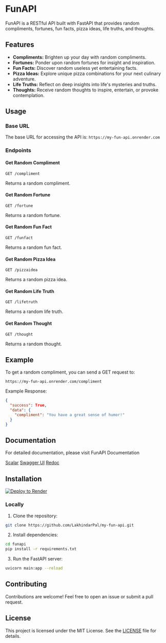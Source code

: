 # FunAPI

FunAPI is a RESTful API built with FastAPI that provides random compliments, fortunes, fun facts, pizza ideas, life truths, and thoughts.

## Features

- **Compliments:** Brighten up your day with random compliments.
- **Fortunes:** Ponder upon random fortunes for insight and inspiration.
- **Fun Facts:** Discover random useless yet entertaining facts.
- **Pizza Ideas:** Explore unique pizza combinations for your next culinary adventure.
- **Life Truths:** Reflect on deep insights into life's mysteries and truths.
- **Thoughts:** Receive random thoughts to inspire, entertain, or provoke contemplation.

## Usage

### Base URL

The base URL for accessing the API is: `https://my-fun-api.onrender.com`

### Endpoints

#### Get Random Compliment

```http
GET /compliment
```

Returns a random compliment.

#### Get Random Fortune

```http
GET /fortune
```

Returns a random fortune.

#### Get Random Fun Fact

```http
GET /funfact
```

Returns a random fun fact.

#### Get Random Pizza Idea

```http
GET /pizzaidea
```

Returns a random pizza idea.

#### Get Random Life Truth

```http
GET /lifetruth
```

Returns a random life truth.

#### Get Random Thought

```http
GET /thought
```

Returns a random thought.

## Example

To get a random compliment, you can send a GET request to:

```http
https://my-fun-api.onrender.com/compliment
```

Example Response:

```json
{
  "success": True,
  "data": {
    "compliment": "You have a great sense of humor!"
  }
}
```

## Documentation

For detailed documentation, please visit FunAPI Documentation

[Scalar](https://my-fun-api.onrender.com/)
[Swagger UI](https://my-fun-api.onrender.com/docs)
[Redoc](https://my-fun-api.onrender.com/redoc)

## Installation

[![Deploy to Render](https://render.com/images/deploy-to-render-button.svg)](https://render.com/deploy?repo=github.com/LakhindarPal/my-fun-api)

### Locally

1. Clone the repository:

```bash
git clone https://github.com/LakhindarPal/my-fun-api.git
```

2. Install dependencies:

```bash
cd funapi
pip install -r requirements.txt
```

3. Run the FastAPI server:

```bash
uvicorn main:app --reload
```

## Contributing

Contributions are welcome! Feel free to open an issue or submit a pull request.

## License

This project is licensed under the MIT License. See the [LICENSE](LICENSE) file for details.
